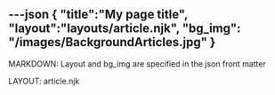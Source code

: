 ---json
{
   "title":"My page title",
   "layout":"layouts/article.njk",
   "bg_img": "/images/BackgroundArticles.jpg"
}
---
MARKDOWN: Layout and bg_img are specified in the json front matter

LAYOUT: article.njk

